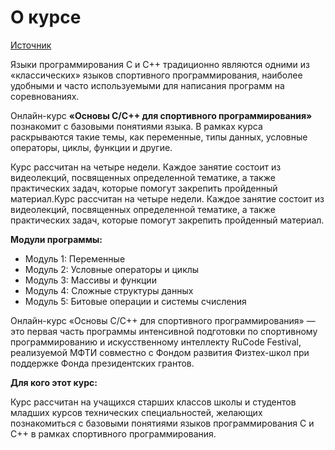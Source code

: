 # О курсе

[Источник](https://stepik.org/course/80538/info)

Языки программирования C и C++ традиционно являются одними из «классических» языков спортивного программирования, наиболее удобными и часто используемыми для написания программ на соревнованиях.

Онлайн-курс **«Основы C/C++ для спортивного программирования»** познакомит с базовыми понятиями языка. В рамках курса раскрываются такие темы, как переменные, типы данных, условные операторы, циклы, функции и другие.

Курс рассчитан на четыре недели. Каждое занятие состоит из видеолекций, посвященных определенной тематике, а также практических задач, которые помогут закрепить пройденный материал.Курс рассчитан на четыре недели. Каждое занятие состоит из видеолекций, посвященных определенной тематике, а также практических задач, которые помогут закрепить пройденный материал.

**Модули программы:**

+ Модуль 1: Переменные
+ Модуль 2: Условные операторы и циклы
+ Модуль 3: Массивы и функции
+ Модуль 4: Сложные структуры данных
+ Модуль 5: Битовые операции и системы счисления

Онлайн-курс «Основы C/C++ для спортивного программирования» — это первая часть программы интенсивной подготовки по спортивному программированию и искусственному интеллекту RuCode Festival, реализуемой МФТИ совместно с Фондом развития Физтех-школ при поддержке Фонда президентских грантов.

**Для кого этот курс:**

Курс рассчитан на учащихся старших классов школы и студентов младших курсов технических специальностей, желающих познакомиться с базовыми понятиями языков программирования C и C++ в рамках спортивного программирования.

